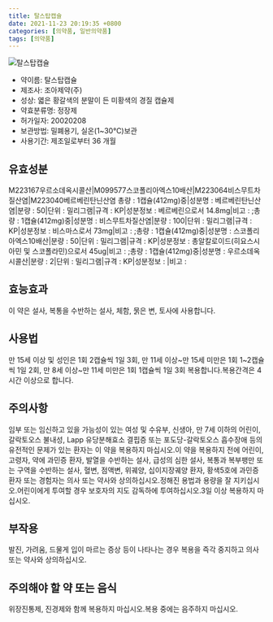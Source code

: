 ```yaml
---
title: 탈스탑캡슐
date: 2021-11-23 20:19:35 +0800
categories: [의약품, 일반의약품]
tags: [의약품]
---
```

![탈스탑캡슐](https://nedrug.mfds.go.kr/pbp/cmn/itemImageDownload/151672206274500027)

- 약이름: 탈스탑캡슐
- 제조사: 조아제약(주)
- 성상: 엷은 황갈색의 분말이 든 미황색의 경질 캡슐제
- 약효분류명: 정장제
- 허가일자: 20020208
- 보관방법: 밀폐용기, 실온(1~30℃)보관
- 사용기간: 제조일로부터 36 개월
## 유효성분
M223167우르소데옥시콜산|M099577스코폴리아엑스10배산|M223064비스무트차질산염|M223040베르베린탄닌산염
총량 : 1캡슐(412mg)중|성분명 : 베르베린탄닌산염|분량 : 50|단위 : 밀리그램|규격 : KP|성분정보 : 베르베린으로서 14.8mg|비고 : ;총량 : 1캡슐(412mg)중|성분명 : 비스무트차질산염|분량 : 100|단위 : 밀리그램|규격 : KP|성분정보 : 비스마스로서 73mg|비고 : ;총량 : 1캡슐(412mg)중|성분명 : 스코폴리아엑스10배산|분량 : 50|단위 : 밀리그램|규격 : KP|성분정보 : 총알칼로이드(히요스시아민 및 스코폴라민)으로서 45ug|비고 : ;총량 : 1캡슐(412mg)중|성분명 : 우르소데옥시콜산|분량 : 2|단위 : 밀리그램|규격 : KP|성분정보 : |비고 :
## 효능효과
이 약은 설사, 복통을 수반하는 설사, 체함, 묽은 변, 토사에 사용합니다.
## 사용법
만 15세 이상 및 성인은 1회 2캡슐씩 1일 3회, 만 11세 이상~만 15세 미만은 1회 1~2캡슐씩 1일 2회, 만 8세 이상~만 11세 미만은 1회 1캡슐씩 1일 3회 복용합니다.복용간격은 4시간 이상으로 합니다.
## 주의사항
임부 또는 임신하고 있을 가능성이 있는 여성 및 수유부, 신생아, 만 7세 이하의 어린이, 갈락토오스 불내성, Lapp 유당분해효소 결핍증 또는 포도당-갈락토오스 흡수장애 등의 유전적인 문제가 있는 환자는 이 약을 복용하지 마십시오.이 약을 복용하지 전에 어린이, 고령자, 약에 과민증 환자, 발열을 수반하는 설사, 급성의 심한 설사, 복통과 복부팽만 또는 구역을 수반하는 설사, 혈변, 점액변, 위궤양, 십이지장궤양 환자, 황색5호에 과민증 환자 또는 경험자는 의사 또는 약사와 상의하십시오.정해진 용법과 용량을 잘 지키십시오.어린이에게 투여할 경우 보호자의 지도 감독하에 투여하십시오.3일 이상 복용하지 마십시오.
## 부작용
발진, 가려움, 드물게 입이 마르는 증상 등이 나타나는 경우 복용을 즉각 중지하고 의사 또는 약사와 상의하십시오.
## 주의해야 할 약 또는 음식
위장진통제, 진경제와 함께 복용하지 마십시오.복용 중에는 음주하지 마십시오.
